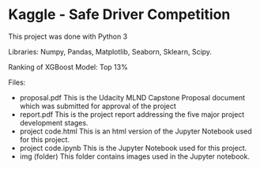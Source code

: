 # Kaggle - Safe Driver Competition 

This project was done with Python 3

Libraries: Numpy, Pandas, Matplotlib, Seaborn, Sklearn, Scipy.

Ranking of XGBoost Model: Top 13%

Files:
- proposal.pdf This is the Udacity MLND Capstone Proposal document which was submitted for approval of the project 
- report.pdf This is the project report addressing the five major project development stages.
- project code.html This is an html version of the Jupyter Notebook used for this project.
- project code.ipynb This is the Jupyter Notebook used for this project.
- img (folder) This folder contains images used in the Jupyter notebook.
